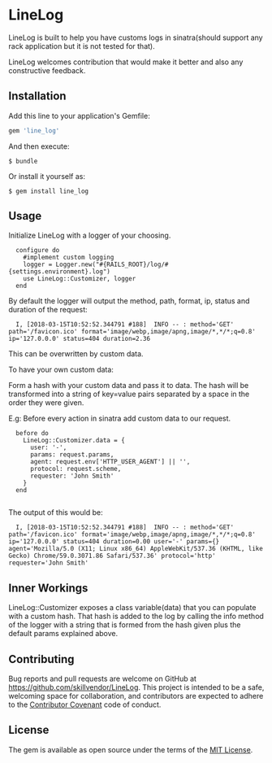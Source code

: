 # LineLog

LineLog is built to help you have customs logs in sinatra(should support any rack application but it is not tested for that).

LineLog welcomes contribution that would make it better and also any constructive feedback.

## Installation

Add this line to your application's Gemfile:

```ruby
gem 'line_log'
```

And then execute:

    $ bundle

Or install it yourself as:

    $ gem install line_log

## Usage

  Initialize LineLog with a logger of your choosing.

```
  configure do
    #implement custom logging
    logger = Logger.new("#{RAILS_ROOT}/log/#{settings.environment}.log")
    use LineLog::Customizer, logger
  end

```
  By default the logger will output the method, path, format, ip, status and duration of the request:

```
  I, [2018-03-15T10:52:52.344791 #188]  INFO -- : method='GET' path='/favicon.ico' format='image/webp,image/apng,image/*,*/*;q=0.8' ip='127.0.0.0' status=404 duration=2.36
```
  
  This can be overwritten by custom data.


  To have your own custom data:

  Form a hash with your custom data and pass it to data. The hash will be transformed into a string of key=value pairs separated by a space in the order they were given.

  E.g: Before every action in sinatra add custom data to our request.

```
  before do
    LineLog::Customizer.data = {
      user: '-',
      params: request.params,
      agent: request.env['HTTP_USER_AGENT'] || '',
      protocol: request.scheme,
      requester: 'John Smith'
    }
  end
  
```

  The output of this would be:
```
  I, [2018-03-15T10:52:52.344791 #188]  INFO -- : method='GET' path='/favicon.ico' format='image/webp,image/apng,image/*,*/*;q=0.8' ip='127.0.0.0' status=404 duration=0.00 user='-' params={} agent='Mozilla/5.0 (X11; Linux x86_64) AppleWebKit/537.36 (KHTML, like Gecko) Chrome/59.0.3071.86 Safari/537.36' protocol='http' requester='John Smith'
```

## Inner Workings

  LineLog::Customizer exposes a class variable(data) that you can populate with a custom hash. That hash is added to the log by calling the info method of the logger with a string that is formed from the hash given plus the default params explained above.

## Contributing

  Bug reports and pull requests are welcome on GitHub at https://github.com/skillvendor/LineLog. This project is intended to be a safe, welcoming space for collaboration, and contributors are expected to adhere to the [Contributor Covenant](http://contributor-covenant.org) code of conduct.


## License

  The gem is available as open source under the terms of the [MIT License](http://opensource.org/licenses/MIT).

